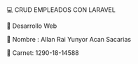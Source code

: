 💻 CRUD EMPLEADOS CON LARAVEL

🚀 Desarrollo Web


💬 Nombre : Allan Rai Yunyor Acan Sacarias


💬 Carnet: 1290-18-14588
